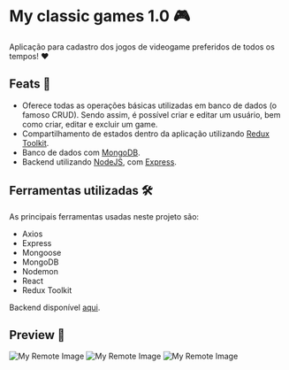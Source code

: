 # My classic games 1.0 :video_game:

Aplicação para cadastro dos jogos de videogame preferidos de todos os tempos! :hearts:

## Feats :star2: 

- Oferece todas as operações básicas utilizadas em banco de dados (o famoso CRUD). Sendo assim, é possível criar e editar um usuário, bem como criar,
editar e excluir um game.
- Compartilhamento de estados dentro da aplicação utilizando [Redux Toolkit](https://redux-toolkit.js.org/).
- Banco de dados com [MongoDB](https://www.mongodb.com/).
- Backend utilizando [NodeJS](https://nodejs.org/en/), com [Express](https://expressjs.com/pt-br/).

## Ferramentas utilizadas :hammer_and_wrench:	

As principais ferramentas usadas neste projeto são:

- Axios
- Express
- Mongoose
- MongoDB
- Nodemon
- React
- Redux Toolkit

Backend disponível [aqui](https://github.com/gabrigomez/my-classic-games-api).

## Preview :eyes:

![My Remote Image](https://user-images.githubusercontent.com/69373145/214909952-d1a42593-87ed-4be4-a5df-3892e7762444.png)
![My Remote Image](https://user-images.githubusercontent.com/69373145/214910205-1db429ad-6ea1-41ca-b2d3-14fd807dd1af.png)
![My Remote Image](https://user-images.githubusercontent.com/69373145/214910292-31817b5c-04e8-4044-b36c-37817e0f07d0.png)




 
